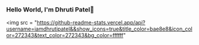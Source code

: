 ### Hello World, I'm Dhruti Patel👋

<img src = "https://github-readme-stats.vercel.app/api?username=iamdhrutipatel&&show_icons=true&title_color=bae8e8&icon_color=272343&text_color=272343&bg_color=ffffff"

<!--
**iamdhrutipatel/iamdhrutipatel** is a ✨ _special_ ✨ repository because its `README.md` (this file) appears on your GitHub profile.


